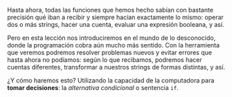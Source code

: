 Hasta ahora, todas las funciones que hemos hecho sabían con bastante precisión qué iban a recibir y siempre hacían exactamente lo mismo: operar dos o más strings, hacer una cuenta, evaluar una expresión booleana, y así. 

Pero en esta lección nos introduciremos en el mundo de lo desconocido, donde la programación cobra aún mucho más sentido. Con la herramienta que veremos podremos resolver problemas nuevos y evitar errores que hasta ahora no podíamos: según lo que recibamos, podremos hacer cuentas diferentes, transformar a nuestros strings de formas distintas, y así. 

¿Y cómo haremos esto? Utilizando la capacidad de la computadora para **tomar decisiones**: la _alternativa condicional_ o sentencia `if`.


